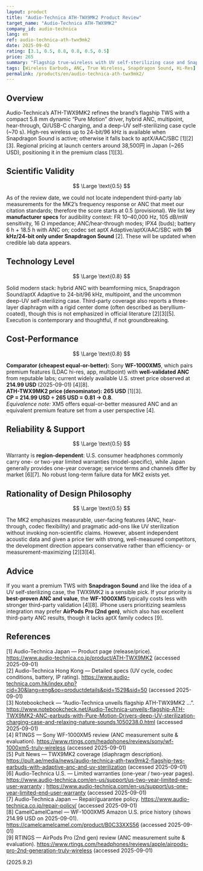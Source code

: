 ```yaml
---
layout: product
title: "Audio-Technica ATH-TWX9MK2 Product Review"
target_name: "Audio-Technica ATH-TWX9MK2"
company_id: audio-technica
lang: en
ref: audio-technica-ath-twx9mk2
date: 2025-09-02
rating: [3.1, 0.5, 0.8, 0.8, 0.5, 0.5]
price: 265
summary: "Flagship true-wireless with UV self-sterilizing case and Snapdragon Sound (24-bit/96 kHz), but third-party measurements are still scarce and value is pressured by cheaper, well-measured rivals."
tags: [Wireless Earbuds, ANC, True Wireless, Snapdragon Sound, Hi-Res]
permalink: /products/en/audio-technica-ath-twx9mk2/
---
```


## Overview

Audio-Technica’s ATH-TWX9MK2 refines the brand’s flagship TWS with a compact 5.8 mm dynamic “Pure Motion” driver, hybrid ANC, multipoint, hear-through, Qi/USB-C charging, and a deep-UV self-sterilizing case cycle (~70 s). High-res wireless up to 24-bit/96 kHz is available when Snapdragon Sound is active; otherwise it falls back to aptX/AAC/SBC [1][2][3]. Regional pricing at launch centers around 38,500円 in Japan (~265 USD), positioning it in the premium class [1][3].

## Scientific Validity

$$ \Large \text{0.5} $$

As of the review date, we could not locate independent third-party lab measurements for the MK2’s frequency response or ANC that meet our citation standards; therefore the score starts at 0.5 (provisional). We list key **manufacturer specs** for audibility context: FR 10–40,000 Hz, 105 dB/mW sensitivity, 16 Ω impedance; ANC/hear-through modes; IPX4 (buds); battery 6 h + 18.5 h with ANC on; codec set aptX Adaptive/aptX/AAC/SBC with **96 kHz/24-bit only under Snapdragon Sound** [2]. These will be updated when credible lab data appears.

## Technology Level

$$ \Large \text{0.8} $$

Solid modern stack: hybrid ANC with beamforming mics, Snapdragon Sound/aptX Adaptive to 24-bit/96 kHz, multipoint, and the uncommon deep-UV self-sterilizing case. Third-party coverage also reports a three-layer diaphragm with a rigid center dome (often described as beryllium-coated), though this is not emphasized in official literature [2][3][5]. Execution is contemporary and thoughtful, if not groundbreaking.

## Cost-Performance

$$ \Large \text{0.8} $$

**Comparator (cheapest equal-or-better):** Sony **WF-1000XM5**, which pairs premium features (LDAC hi-res, app, multipoint) with **well-validated ANC** from reputable labs; current widely available U.S. street price observed at **214.99 USD** (2025-09-01) [4][8].  
**ATH-TWX9MK2 price (denominator):** **265 USD** [1][3].  
**CP = 214.99 USD ÷ 265 USD = 0.81 → 0.8**.  
*Equivalence note:* XM5 offers equal-or-better measured ANC and an equivalent premium feature set from a user perspective [4].

## Reliability & Support

$$ \Large \text{0.5} $$

Warranty is **region-dependent**: U.S. consumer headphones commonly carry one- or two-year limited warranties (model-specific), while Japan generally provides one-year coverage; service terms and channels differ by market [6][7]. No robust long-term failure data for MK2 exists yet.

## Rationality of Design Philosophy

$$ \Large \text{0.5} $$

The MK2 emphasizes measurable, user-facing features (ANC, hear-through, codec flexibility) and pragmatic add-ons like UV sterilization without invoking non-scientific claims. However, absent independent acoustic data and given a price tier with strong, well-measured competitors, the development direction appears conservative rather than efficiency- or measurement-maximizing [2][3][4].

## Advice

If you want a premium TWS with **Snapdragon Sound** and like the idea of a UV self-sterilizing case, the TWX9MK2 is a sensible pick. If your priority is **best-proven ANC and value**, the **WF-1000XM5** typically costs less with stronger third-party validation [4][8]. iPhone users prioritizing seamless integration may prefer **AirPods Pro (2nd gen)**, which also has excellent third-party ANC results, though it lacks aptX family codecs [9].

## References

[1] Audio-Technica Japan — Product page (release/price). https://www.audio-technica.co.jp/product/ATH-TWX9MK2 (accessed 2025-09-01)  
[2] Audio-Technica Hong Kong — Detailed specs (UV cycle, codec conditions, battery, IP rating). https://www.audio-technica.com.hk/index.php?cid=30&lang=eng&op=productdetails&pid=1529&sid=50 (accessed 2025-09-01)  
[3] Notebookcheck — “Audio-Technica unveils flagship ATH-TWX9MK2 …”. https://www.notebookcheck.net/Audio-Technica-unveils-flagship-ATH-TWX9MK2-ANC-earbuds-with-Pure-Motion-Drivers-deep-UV-sterilization-charging-case-and-relaxing-nature-sounds.1050238.0.html (accessed 2025-09-01)  
[4] RTINGS — Sony WF-1000XM5 review (ANC measurement suite & evaluation). https://www.rtings.com/headphones/reviews/sony/wf-1000xm5-truly-wireless (accessed 2025-09-01)  
[5] Pult News — TWX9MK2 coverage (diaphragm description). https://pult.ae/media/news/audio-technica-ath-twx9mk2-flagship-tws-earbuds-with-adaptive-anc-and-uv-sterilization (accessed 2025-09-01)  
[6] Audio-Technica U.S. — Limited warranties (one-year / two-year pages). https://www.audio-technica.com/en-us/support/us-two-year-limited-end-user-warranty ; https://www.audio-technica.com/en-us/support/us-one-year-limited-end-user-warranty (accessed 2025-09-01)  
[7] Audio-Technica Japan — Repair/guarantee policy. https://www.audio-technica.co.jp/repair-policy/ (accessed 2025-09-01)  
[8] CamelCamelCamel — WF-1000XM5 Amazon U.S. price history (shows 214.99 USD on 2025-09-01). https://camelcamelcamel.com/product/B0C33XXS56 (accessed 2025-09-01)  
[9] RTINGS — AirPods Pro (2nd gen) review (ANC measurement suite & evaluation). https://www.rtings.com/headphones/reviews/apple/airpods-pro-2nd-generation-truly-wireless (accessed 2025-09-01)

(2025.9.2)

